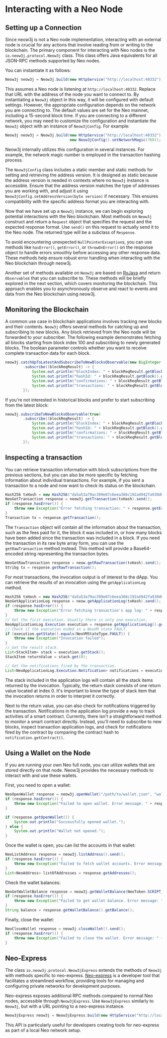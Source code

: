 # Interacting with a Neo Node

## Setting up a Connection

Since neow3j is not a Neo node implementation, interacting with an external node is crucial for any actions that involve reading from or writing to the blockchain. The primary component for interacting with Neo nodes is the `io.neow3j.protocol.Neow3j` class. This class offers Java equivalents for all JSON-RPC methods supported by Neo nodes.

You can instantiate it as follows:

```java
Neow3j neow3j = Neow3j.build(new HttpService("http://localhost:40332"));
```

This assumes a Neo node is listening at `http://localhost:40332`. Replace that URL with the address of the node you want to connect to. By instantiating a `Neow3j` object in this way, it will be configured with default settings. However, the appropriate configuration depends on the network you are connecting to. The default values are set for the Neo mainnet, including a 15-second block time. If you are connecting to a different network, you may need to customize the configuration and instantiate the `Neow3j` object with an instance of `Neow3jConfig`. For example:

```java
Neow3j neow3j = Neow3j.build(new HttpService("http://localhost:40332"),
                             new Neow3jConfig().setNetworkMagic(769));
```

Neow3j internally utilizes this configuration in several instances. For example, the network magic number is employed in the transaction hashing process.


The `Neow3jConfig` class includes a static member and static methods for setting and retrieving the address version. It is designed as static because the address version is needed in contexts where no `Neow3j` instance is accessible. Ensure that the address version matches the type of addresses you are working with, and adjust it using `Neow3jConfig.setAddressVersion(byte version)` if necessary. This ensures compatibility with the specific address format you are interacting with.

Now that we have set up a `Neow3j` instance, we can begin exploring potential interactions with the Neo blockchain. Most methods on `Neow3j` construct and return a `Request` object that specifies the request and the expected response format. Use `send()` on this request to actually send it to the Neo node. The returned type will be a subclass of `Response`.

To avoid encountering unexpected `NullPointerException`s, you can use methods like `hasError()`, `getError()`, or `throwOnError()` on the response object to handle errors smoothly before accessing any other response data. These methods help ensure robust error handling when interacting with the Neo blockchain through neow3j.

Another set of methods available on `Neow3j` are based on [RxJava](https://github.com/ReactiveX/RxJava) and return `Observable`s that you can subscribe to. These methods will be briefly explored in the next section, which covers monitoring the blockchain. This approach enables you to asynchronously observe and react to events and data from the Neo blockchain using neow3j.

## Monitoring the Blockchain

A common use case in blockchain applications involves tracking new blocks and their contents. `Neow3j` offers several methods for catching up and subscribing to new blocks. Any block retrieved from the Neo node will be forwarded to your subscriber. The following example demonstrates fetching all blocks starting from block index 100 and subscribing to newly generated blocks. The boolean parameter controls whether you want to receive complete transaction data for each block.

```java
neow3j.catchUpToLatestAndSubscribeToNewBlocksObservable(new BigInteger("100"), true)
        .subscribe((blockReqResult) -> {
            System.out.println("blockIndex: " + blockReqResult.getBlock().getIndex());
            System.out.println("hashId: " + blockReqResult.getBlock().getHash());
            System.out.println("confirmations: " + blockReqResult.getBlock().getConfirmations());
            System.out.println("transactions: " + blockReqResult.getBlock().getTransactions());
        });
```

If you're not interested in historical blocks and prefer to start subscribing from the latest block:

```java
neow3j.subscribeToNewBlocksObservable(true)
        .subscribe((blockReqResult) -> {
            System.out.println("blockIndex: " + blockReqResult.getBlock().getIndex());
            System.out.println("hashId: " + blockReqResult.getBlock().getHash());
            System.out.println("confirmations: " + blockReqResult.getBlock().getConfirmations());
            System.out.println("transactions: " + blockReqResult.getBlock().getTransactions());
        });
```

## Inspecting a transaction

You can retrieve transaction information with block subscriptions from the previous sections, but you can also be more specific by fetching information about individual transactions. For example, if you sent a transaction to a node and now want to check its status on the blockchain.

```java
Hash256 txHash = new Hash256("da5a53a79ac399e07c6eea366c192a4942fa930d6903ffc10b497f834a538fee");
NeoGetTransaction response = neow3j.getTransaction(txHash).send();
if (response.hasError()) {
    throw new Exception("Error fetching transaction: " + response.getError().getMessage());
}
Transaction tx = response.getTransaction();
```

The `Transaction` object will contain all the information about the transaction, such as the fees paid for it, the block it was included in, or how many blocks have been added since the transaction was included in a block. If you need the transaction in its raw byte array form, you can use the `getRawTransaction` method instead. This method will provide a Base64-encoded string representing the transaction bytes.

```java
NeoGetRawTransaction response = neow.getRawTransaction(txHash).send();
Stribg tx = response.getRawTransaction();
```

For most transactions, the invocation output is of interest to the dApp. You can retrieve the results of an invocation using the `getApplicationLog` method.

```java
Hash256 txHash = new Hash256("da5a53a79ac399e07c6eea366c192a4942fa930d6903ffc10b497f834a538fee");
NeoGetApplicationLog response = neow.getApplicationLog(txHash).send();
if (response.hasError()) {
    throw new Exception("Error fetching transaction's app log: " + response.getError().getMessage());
}
// Get the first execution. Usually there is only one execution.
NeoApplicationLog.Execution execution = response.getApplicationLog().getExecutions().get(0);
// Check if the execution ended in a NeoVM state FAULT.
if (execution.getState().equals(NeoVMStateType.FAULT)) {
    throw new Exception("Invocation failed");
}
// Get the result stack.
List<StackItem> stack = execution.getStack();
StackItem returnValue = stack.get(0);

// Get the notifications fired by the transaction.
List<NeoApplicationLog.Execution.Notification> notifications = execution.getNotifications();
```

The stack included in the application logs will contain all the stack items returned by the invocation. Typically, the return stack consists of one return value located at index 0. It's important to know the type of stack item that the invocation returns in order to interpret it correctly.

Next to the return value, you can also check for notifications triggered by the transaction. Notifications in the application log provide a way to track activities of a smart contract. Currently, there isn't a straightforward method to monitor a smart contract directly. Instead, you'll need to subscribe to new blocks, inspect transaction application logs, and check for notifications fired by the contract by comparing the contract hash to `notification.getContract()`.

## Using a Wallet on the Node

If you are running your own Neo full node, you can utilize wallets that are stored directly on that node. Neow3j provides the necessary methods to interact with and use these wallets.

First, you need to open a wallet:

```java
NeoOpenWallet response = neow3j.openWallet("/path/to/wallet.json", "walletPassword").send();
if (response.hasError()) {
    throw new Exception("Failed to open wallet. Error message: " + response.getError().getMessage());
}

if (response.getOpenWallet()) {
    System.out.println("Successfully opened wallet.");
} else {
    System.out.println("Wallet not opened.");
}
```

Once the wallet is open, you can list the accounts in that wallet:

```java
NeoListAddress response = neow3j.listAddress().send();
if (response.hasError()) {
    throw new Exception("Failed to fetch wallet accounts. Error message: " + response.getError().getMessage());
}
List<NeoAddress> listOfAddresses = response.getAddresses();
```

Check the wallet balances:

```java
NeoGetWalletBalance response = neow3j.getWalletBalance(NeoToken.SCRIPT_HASH).send();
if (response.hasError()) {
    throw new Exception("Failed to get wallet balance. Error message: " + response.getError().getMessage());
}
String balance = response.getWalletBalance().getBalance();
```

Finally, close the wallet:

```java
NeoCloseWallet response = neow3j.closeWallet().send();
if (response.hasError()) {
    throw new Exception("Failed to close the wallet. Error message: " + response.getError().getMessage());
}
```

## Neo-Express

The class `io.neow3j.protocol.Neow3jExpress` extends the methods of `Neow3j` with methods specific to neo-express. [Neo-express](https://github.com/neo-project/neo-express) is a developer tool that facilitates a streamlined workflow, providing tools for managing and configuring private networks for development purposes.

Neo-express exposes additional RPC methods compared to normal Neo nodes, accessible through `Neow3jExpress`. Use `Neow3jExpress` similarly to `Neow3j`, but with a URL pointing to a neo-express instance.

```java
Neow3jExpress neow3j = Neow3jExpress.build(new HttpService("http://localhost:40332"));
```

This API is particularly useful for developers creating tools for neo-express as part of a local Neo network setup.
